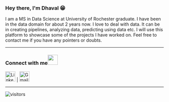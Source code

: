 
### Hey there, I'm Dhaval :grin:
I am a MS in Data Science at University of Rochester graduate. I have been in the data domain for about 2 years now. I love to deal with data. It can be in creating pipelines, analyzing data, predicting using data etc. I will use this platform to showcase some of the projects I have worked on. Feel free to contact me if you have any pointers or doubts.



***

### Connect with me<img src="https://github.com/TheDudeThatCode/TheDudeThatCode/blob/master/Assets/Handshake.gif" height="32px">
[<img src="https://cdn.svgporn.com/logos/linkedin-icon.svg" alt="Linkedin Logo" width="32">](https://www.linkedin.com/in/dhavalgargds/) | [<img src="https://cdn.svgporn.com/logos/google-gmail.svg" alt="Gmail logo" height="32">](mailto:dhaval.garg@outlook.com) 

***

![visitors](https://visitor-badge.laobi.icu/badge?page_id=dhavalgarg.dhavalgarg)
